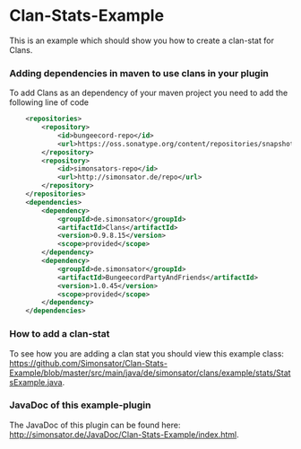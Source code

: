# Clan-Stats-Example
This is an example which should show you how to create a clan-stat for Clans.

### Adding dependencies in maven to use clans in your plugin
To add Clans as an dependency of your maven project you need to add the following line of code
```xml
	<repositories>
		<repository>
			<id>bungeecord-repo</id>
			<url>https://oss.sonatype.org/content/repositories/snapshots</url>
		</repository>
		<repository>
			<id>simonsators-repo</id>
			<url>http://simonsator.de/repo</url>
		</repository>
	</repositories>
	<dependencies>
		<dependency>
			<groupId>de.simonsator</groupId>
			<artifactId>Clans</artifactId>
			<version>0.9.8.15</version>
			<scope>provided</scope>
		</dependency>
		<dependency>
			<groupId>de.simonsator</groupId>
			<artifactId>BungeecordPartyAndFriends</artifactId>
			<version>1.0.45</version>
			<scope>provided</scope>
		</dependency>
	</dependencies>
```
### How to add a clan-stat
To see how you are adding a clan stat you should view this example class: https://github.com/Simonsator/Clan-Stats-Example/blob/master/src/main/java/de/simonsator/clans/example/stats/StatsExample.java.
### JavaDoc of this example-plugin
The JavaDoc of this plugin can be found here: http://simonsator.de/JavaDoc/Clan-Stats-Example/index.html.
### 

